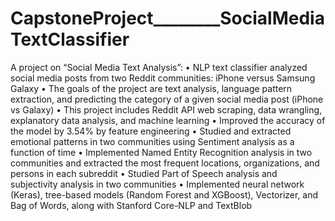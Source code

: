 # CapstoneProject________SocialMediaTextClassifier

A project on “Social Media Text Analysis”:
•	NLP text classifier analyzed social media posts from two Reddit communities: iPhone versus Samsung Galaxy
•	The goals of the project are text analysis, language pattern extraction, and predicting the category of a given social media post (iPhone vs Galaxy)
•	This project includes Reddit API web scraping, data wrangling, explanatory data analysis, and machine learning 
•	Improved the accuracy of the model by 3.54% by feature engineering
•	Studied and extracted emotional patterns in two communities using Sentiment analysis as a function of time
•	Implemented Named Entity Recognition analysis in two communities and extracted the most frequent locations, organizations, and persons in each subreddit
•	Studied Part of Speech analysis and subjectivity analysis in two communities 
•	Implemented neural network (Keras), tree-based models (Random Forest and XGBoost), Vectorizer, and Bag of Words, along with Stanford Core-NLP and TextBlob
